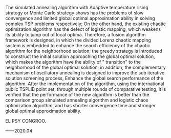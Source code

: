 The simulated annealing algorithm with Adaptive temperature rising strategy or Monte Carlo strategy shows has the problems of slow convergence and limited global optimal approximation ability in solving complex TSP problems respectively; On the other hand, the existing chaotic optimization algorithm has the defect of logistic mapping, which weakens its ability to jump out of local optima. Therefore, a fusion algorithm framework is designed, in which the divided Lorenz chaotic  mapping system is embedded to enhance the search efficiency of the chaotic algorithm for the neighborhood solution; the greedy strategy is introduced to construct the initial solution approaching the global optimal solution, which makes the algorithm have the ability of " transition" to the neighborhood of the global optimal solution; in addition, the complementary mechanism of oscillatory annealing is designed to improve the sub iterative solution screening process, Enhance the global search performance of the algorithm. After the implementation of the algorithm, using the international public TSPLIB point set, through multiple rounds of comparative testing, it is verified that the performance of the new algorithm is better than the comparison group simulated annealing algorithm and logistic chaos optimization algorithm, and has shorter convergence time and stronger global optimal approximation ability.

EL PSY CONGROO. 

——2020.04
